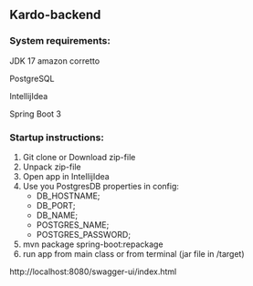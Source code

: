 ## Kardo-backend

### System requirements:
JDK 17 amazon corretto  

PostgreSQL

IntellijIdea

Spring Boot 3

### Startup instructions:
1. Git clone or Download zip-file 
2. Unpack zip-file
3. Open app in IntellijIdea
4. Use you PostgresDB properties in config:
   - DB_HOSTNAME;
   - DB_PORT;
   - DB_NAME;
   - POSTGRES_NAME; 
   - POSTGRES_PASSWORD;
5. mvn package spring-boot:repackage
6. run app from main class or from terminal (jar file in /target)

http://localhost:8080/swagger-ui/index.html